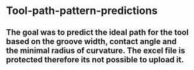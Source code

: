 # Tool-path-pattern-predictions

## The goal was to predict the ideal path for the tool based on the groove width, contact angle and the minimal radius of curvature. The excel file is protected therefore its not possible to upload it.
